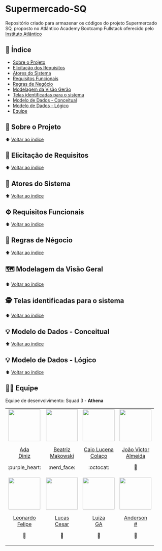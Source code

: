 # Supermercado-SQ
Repositório criado para armazenar os códigos do projeto Supermercado SQ, proposto no Atlântico Academy Bootcamp Fullstack oferecido pelo [Instituto Atlântico](https://www.linkedin.com/company/instituto-atlantico/)

## :open_book: Índice
* [Sobre o Projeto](#speech_balloon-sobre-o-projeto)
* [Elicitação dos Requisitos](#memo-elicitação-de-requisitos)
* [Atores do Sistema](#busts_in_silhouette-atores-do-sistema)
* [Requisitos Funcionais](#gear-requisitos-funcionais)
* [Regras de Negócio](#briefcase-regras-de-négocio)
* [Modelagem da Visão Gerão](#world_map-modelagem-da-visão-geral)
* [Telas identificadas para o sistema](#detective-telas-identificadas-para-o-sistema)
* [Modelo de Dados - Conceitual](#bulb-modelo-de-dados---conceitual)
* [Modelo de Dados - Lógico](#bulb-modelo-de-dados---lógico)
* [Equipe](https://github.com/Athena-Atlantico-Bootcamp/Supermercado-SQ/edit/main/README.md#man_technologist-equipe)


## :speech_balloon: Sobre o Projeto


⬆️ [Voltar ao índice](https://github.com/Athena-Atlantico-Bootcamp/Supermercado-SQ#open_book-%C3%ADndice)

## :memo: Elicitação de Requisitos


⬆️ [Voltar ao índice](https://github.com/Athena-Atlantico-Bootcamp/Supermercado-SQ#open_book-%C3%ADndice)

## :busts_in_silhouette: Atores do Sistema


⬆️ [Voltar ao índice](https://github.com/Athena-Atlantico-Bootcamp/Supermercado-SQ#open_book-%C3%ADndice)

## :gear: Requisitos Funcionais


⬆️ [Voltar ao índice](https://github.com/Athena-Atlantico-Bootcamp/Supermercado-SQ#open_book-%C3%ADndice)

## :briefcase: Regras de Négocio


⬆️ [Voltar ao índice](https://github.com/Athena-Atlantico-Bootcamp/Supermercado-SQ#open_book-%C3%ADndice)

## :world_map: Modelagem da Visão Geral


⬆️ [Voltar ao índice](https://github.com/Athena-Atlantico-Bootcamp/Supermercado-SQ#open_book-%C3%ADndice)

## :detective: Telas identificadas para o sistema


⬆️ [Voltar ao índice](https://github.com/Athena-Atlantico-Bootcamp/Supermercado-SQ#open_book-%C3%ADndice)

## :bulb: Modelo de Dados - Conceitual 


⬆️ [Voltar ao índice](https://github.com/Athena-Atlantico-Bootcamp/Supermercado-SQ#open_book-%C3%ADndice)

## :bulb: Modelo de Dados - Lógico 


⬆️ [Voltar ao índice](https://github.com/Athena-Atlantico-Bootcamp/Supermercado-SQ#open_book-%C3%ADndice)

## :man_technologist: Equipe
Equipe de desenvolvimento: Squad 3 - **Athena**

<table align="center">
  <tr align="center">
    <td>
      <a href="https://github.com/adaDiniz">
        <img src="https://avatars.githubusercontent.com/u/100374064?v=4" width=100 />
        <p>Ada<br/d>Diniz</p>
      </a>
      <p>:purple_heart:</p>
    </td>
    <td>
      <a href="https://github.com/beatrizmakowski">
        <img src="https://avatars.githubusercontent.com/u/86008015?v=4" width=100 />
        <p>Beatriz<br/>Makowski</p>
      </a>
      <p>:nerd_face:</p>
    </td>
    <td>
      <a href="https://github.com/CaioLuColaco">
        <img src="https://avatars.githubusercontent.com/u/92800332?v=4" width=100 />
        <p>Caio Lucena<br/>Colaço</p>
      </a>
      <p>:octocat:</p>
    </td>
    <td>
      <a href="https://github.com/joaovictorgit">
        <img src="https://avatars.githubusercontent.com/u/61315569?v=4" width=100 />
        <p>João Victor<br/>Almeida</p>
      </a>
      <p>🌌</p>
    </td>
  </tr>
  <tr align="center">
      <td>
        <a href="https://github.com/leonardo-felipe">
          <img src="https://avatars.githubusercontent.com/u/60754433?v=4" width=100 />
          <p>Leonardo<br/>Felipe</p>
        </a>
        <p>🌌</p>
      </td>
          <td>
        <a href="https://github.com/lucasoliv21">
          <img src="https://avatars.githubusercontent.com/u/73923109?v=4" width=100 />
          <p>Lucas<br/>Cesar</p>
        </a>
        <p>🌌</p>
      </td>
          <td>
        <a href="https://github.com/LuizaGA">
          <img src="https://avatars.githubusercontent.com/u/89354119?v=4" width=100 />
          <p>Luiza<br/>GA</p>
        </a>
        <p>🌌</p>
      </td>
    <td>
      <a href="https://github.com/PauloAndersonN">
        <img src="https://avatars.githubusercontent.com/u/6969530?v=4" width=100 />
        <p>Anderson<br/>#</p>
      </a>
      <p>🌌</p>
    </td>
  </tr> 
</table>
